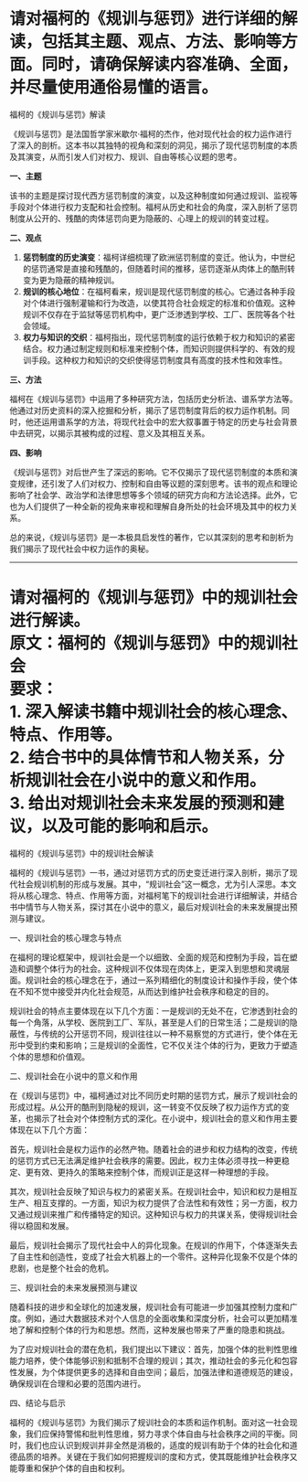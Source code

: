 # 请对福柯的《规训与惩罚》进行详细的解读，包括其主题、观点、方法、影响等方面。同时，请确保解读内容准确、全面，并尽量使用通俗易懂的语言。

福柯的《规训与惩罚》解读

《规训与惩罚》是法国哲学家米歇尔·福柯的杰作，他对现代社会的权力运作进行了深入的剖析。这本书以其独特的视角和深刻的洞见，揭示了现代惩罚制度的本质及其演变，从而引发人们对权力、规训、自由等核心议题的思考。

**一、主题**

该书的主题是探讨现代西方惩罚制度的演变，以及这种制度如何通过规训、监视等手段对个体进行权力支配和社会控制。福柯从历史和社会的角度，深入剖析了惩罚制度从公开的、残酷的肉体惩罚向更为隐蔽的、心理上的规训的转变过程。

**二、观点**

1. **惩罚制度的历史演变**：福柯详细梳理了欧洲惩罚制度的变迁。他认为，中世纪的惩罚通常是直接和残酷的，但随着时间的推移，惩罚逐渐从肉体上的酷刑转变为更为隐蔽的精神规训。
2. **规训的核心地位**：在福柯看来，规训是现代惩罚制度的核心。它通过各种手段对个体进行强制灌输和行为改造，以使其符合社会规定的标准和价值观。这种规训不仅存在于监狱等惩罚机构中，更广泛渗透到学校、工厂、医院等各个社会领域。
3. **权力与知识的交织**：福柯指出，现代惩罚制度的运行依赖于权力和知识的紧密结合。权力通过制定规则和标准来控制个体，而知识则提供科学的、有效的规训手段。这种权力和知识的交织使得惩罚制度具有高度的技术性和效率性。

**三、方法**

福柯在《规训与惩罚》中运用了多种研究方法，包括历史分析法、谱系学方法等。他通过对历史资料的深入挖掘和分析，揭示了惩罚制度背后的权力运作机制。同时，他还运用谱系学的方法，将现代社会中的宏大叙事置于特定的历史与社会背景中去研究，以揭示其被构成的过程、意义及其相互关系。

**四、影响**

《规训与惩罚》对后世产生了深远的影响。它不仅揭示了现代惩罚制度的本质和演变规律，还引发了人们对权力、控制和自由等议题的深刻思考。该书的观点和理论影响了社会学、政治学和法律思想等多个领域的研究方向和方法论选择。此外，它也为人们提供了一种全新的视角来审视和理解自身所处的社会环境及其中的权力关系。

总的来说，《规训与惩罚》是一本极具启发性的著作，它以其深刻的思考和剖析为我们揭示了现代社会中权力运作的奥秘。

---

# 请对福柯的《规训与惩罚》中的规训社会进行解读。<br>原文：福柯的《规训与惩罚》中的规训社会<br>要求：<br>1. 深入解读书籍中规训社会的核心理念、特点、作用等。<br>2. 结合书中的具体情节和人物关系，分析规训社会在小说中的意义和作用。<br>3. 给出对规训社会未来发展的预测和建议，以及可能的影响和启示。

福柯的《规训与惩罚》中的规训社会解读

福柯的《规训与惩罚》一书，通过对惩罚方式的历史变迁进行深入剖析，揭示了现代社会规训机制的形成与发展。其中，“规训社会”这一概念，尤为引人深思。本文将从核心理念、特点、作用等方面，对福柯笔下的规训社会进行详细解读，并结合书中情节与人物关系，探讨其在小说中的意义，最后对规训社会的未来发展提出预测与建议。

一、规训社会的核心理念与特点

在福柯的理论框架中，规训社会是一个以细致、全面的规范和控制为手段，旨在塑造和调整个体行为的社会。这种规训不仅体现在肉体上，更深入到思想和灵魂层面。规训社会的核心理念在于，通过一系列精细化的制度设计和操作手段，使个体在不知不觉中接受并内化社会规范，从而达到维护社会秩序和稳定的目的。

规训社会的特点主要体现在以下几个方面：一是规训的无处不在，它渗透到社会的每一个角落，从学校、医院到工厂、军队，甚至是人们的日常生活；二是规训的隐蔽性，与传统的公开惩罚不同，规训往往以一种不易察觉的方式进行，使个体在无形中受到约束和影响；三是规训的全面性，它不仅关注个体的行为，更致力于塑造个体的思想和价值观。

二、规训社会在小说中的意义和作用

在《规训与惩罚》中，福柯通过对比不同历史时期的惩罚方式，展示了规训社会的形成过程。从公开的酷刑到隐秘的规训，这一转变不仅反映了权力运作方式的变革，也揭示了社会对个体控制方式的深化。在小说中，规训社会的意义和作用主要体现在以下几个方面：

首先，规训社会是权力运作的必然产物。随着社会的进步和权力结构的改变，传统的惩罚方式已无法满足维护社会秩序的需要。因此，权力主体必须寻找一种更稳定、更有效、更持久的策略来控制个体，而规训正是这样一种理想的手段。

其次，规训社会反映了知识与权力的紧密关系。在规训社会中，知识和权力是相互生产、相互支撑的。一方面，知识为权力提供了合法性和有效性；另一方面，权力又通过规训来推广和传播特定的知识。这种知识与权力的共谋关系，使得规训社会得以稳固和发展。

最后，规训社会揭示了现代社会中人的异化现象。在规训的作用下，个体逐渐失去了自主性和创造性，变成了社会大机器上的一个零件。这种异化现象不仅是个体的悲剧，也是整个社会的危机。

三、规训社会的未来发展预测与建议

随着科技的进步和全球化的加速发展，规训社会有可能进一步加强其控制力度和广度。例如，通过大数据技术对个人信息的全面收集和深度分析，社会可以更加精准地了解和控制个体的行为和思想。然而，这种发展也带来了严重的隐患和挑战。

为了应对规训社会的潜在危机，我们提出以下建议：首先，加强个体的批判性思维能力培养，使个体能够识别和抵制不合理的规训；其次，推动社会的多元化和包容性发展，为个体提供更多的选择和自由空间；最后，加强法律和道德规范的建设，确保规训在合理和必要的范围内进行。

四、结论与启示

福柯的《规训与惩罚》为我们揭示了规训社会的本质和运作机制。面对这一社会现象，我们应保持警惕和批判性思维，努力寻求个体自由与社会秩序之间的平衡。同时，我们也应认识到规训并非全然是消极的，适度的规训有助于个体的社会化和道德品质的培养。关键在于我们如何把握规训的度和方式，使其既能维护社会秩序又能尊重和保护个体的自由和权利。
